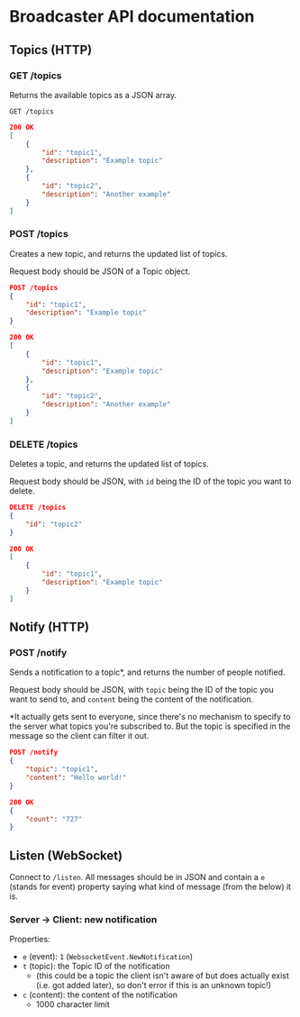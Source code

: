 # Broadcaster API documentation

## Topics (HTTP)

### GET /topics

Returns the available topics as a JSON array.

```
GET /topics
```

```json
200 OK
[
	{
		"id": "topic1",
		"description": "Example topic"
	},
	{
		"id": "topic2",
		"description": "Another example"
	}
]
```

### POST /topics

Creates a new topic, and returns the updated list of topics.

Request body should be JSON of a Topic object.

```json
POST /topics
{
	"id": "topic1",
	"description": "Example topic"
}
```

```json
200 OK
[
	{
		"id": "topic1",
		"description": "Example topic"
	},
	{
		"id": "topic2",
		"description": "Another example"
	}
]
```

### DELETE /topics

Deletes a topic, and returns the updated list of topics.

Request body should be JSON, with `id` being the ID of the topic you want to delete.

```json
DELETE /topics
{
	"id": "topic2"
}
```

```json
200 OK
[
	{
		"id": "topic1",
		"description": "Example topic"
	}
]
```

## Notify (HTTP)

### POST /notify

Sends a notification to a topic*, and returns the number of people notified.

Request body should be JSON, with `topic` being the ID of the topic you want to send to, and `content` being the content of the notification.

*It actually gets sent to everyone, since there's no mechanism to specify to the server what topics you're subscribed to. But the topic is specified in the message so the client can filter it out.

```json
POST /notify
{
	"topic": "topic1",
	"content": "Hello world!"
}
```

```json
200 OK
{
	"count": "727"
}
```

## Listen (WebSocket)

Connect to `/listen`. All messages should be in JSON and contain a `e` (stands for event) property saying what kind of message (from the below) it is.

### Server → Client: new notification

Properties:
- `e` (event): `1` (`WebsocketEvent.NewNotification`)
- `t` (topic): the Topic ID of the notification 
	- (this could be a topic the client isn't aware of but does actually exist (i.e. got added later), so don't error if this is an unknown topic!)
- `c` (content): the content of the notification
	- 1000 character limit